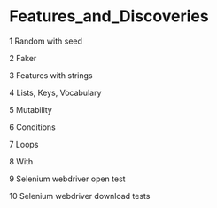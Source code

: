 # Features_and_Discoveries
1 Random with seed

2 Faker

3 Features with strings

4 Lists, Keys, Vocabulary

5 Mutability

6 Conditions

7 Loops

8 With

9 Selenium webdriver open test

10 Selenium webdriver download tests
